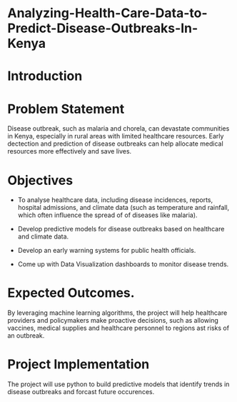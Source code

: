 # Analyzing-Health-Care-Data-to-Predict-Disease-Outbreaks-In-Kenya

# Introduction

# Problem Statement
Disease outbreak, such as malaria and chorela, can devastate communities in Kenya, especially in rural areas with limited healthcare resources. Early dectection and prediction of disease outbreaks can help allocate medical resources more effectively and save lives.

# Objectives
- To analyse healthcare data, including disease incidences, reports, hospital admissions, and climate data (such as temperature and rainfall, which often influence the spread of of diseases like malaria).

- Develop predictive  models for disease outbreaks based on healthcare and climate data.

- Develop an early warning systems for public health officials.

- Come up with Data Visualization dashboards to monitor disease trends.

# Expected Outcomes.

By leveraging machine learning algorithms, the project will help healthcare providers and policymakers make proactive decisions, such as allowing vaccines, medical supplies and healthcare personnel to regions ast risks of an outbreak. 

# Project Implementation

The project will use python to build predictive models that identify trends in disease outbreaks and forcast future occurences.
